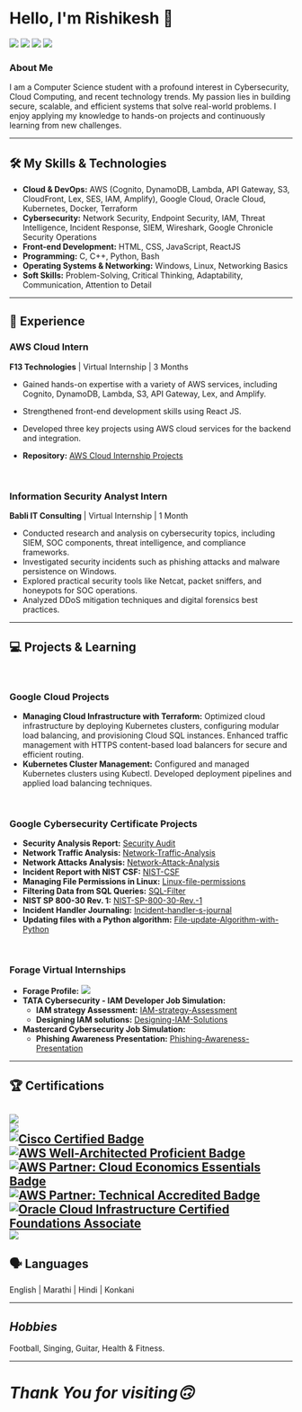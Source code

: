 # Hello, I'm Rishikesh 👋

<a href="https://www.linkedin.com/in/rishikesh-pednekar-3184091b6/"><img src="https://img.shields.io/badge/-LinkedIn-0072b1?&style=for-the-badge&logo=linkedin&logoColor=white" /></a>
<a href="https://www.credly.com/users/rishikesh-pednekar/"><img src="https://img.shields.io/badge/-Credly-21A366?&style=for-the-badge&logo=Credly&logoColor=white" /></a>
<a href="https://www.instagram.com/rishikesh.fr/"><img src="https://img.shields.io/badge/-Instagram-d62976?&style=for-the-badge&logo=Instagram&logoColor=white" /></a>
<a href="https://www.youtube.com/@rishikesh_pednekar"><img src="https://img.shields.io/badge/-Youtube-FF0000?&style=for-the-badge&logo=Youtube&logoColor=white" /></a>

### About Me

I am a Computer Science student with a profound interest in Cybersecurity, Cloud Computing, and recent technology trends. My passion lies in building secure, scalable, and efficient systems that solve real-world problems. I enjoy applying my knowledge to hands-on projects and continuously learning from new challenges.

---

## 🛠️ My Skills & Technologies

* **Cloud & DevOps:** AWS (Cognito, DynamoDB, Lambda, API Gateway, S3, CloudFront, Lex, SES, IAM, Amplify), Google Cloud, Oracle Cloud, Kubernetes, Docker, Terraform
* **Cybersecurity:** Network Security, Endpoint Security, IAM, Threat Intelligence, Incident Response, SIEM, Wireshark, Google Chronicle Security Operations
* **Front-end Development:** HTML, CSS, JavaScript, ReactJS
* **Programming:** C, C++, Python, Bash
* **Operating Systems & Networking:** Windows, Linux, Networking Basics
* **Soft Skills:** Problem-Solving, Critical Thinking, Adaptability, Communication, Attention to Detail

---

## 🚀 Experience

### **AWS Cloud Intern**
**F13 Technologies** | Virtual Internship | 3 Months

* Gained hands-on expertise with a variety of AWS services, including Cognito, DynamoDB, Lambda, S3, API Gateway, Lex, and Amplify.
* Strengthened front-end development skills using React JS.
* Developed three key projects using AWS cloud services for the backend and integration.

* **Repository:** [AWS Cloud Internship Projects](https://github.com/rishikesh737/AWS-Cloud-Internship-f13-rishi)

<br>

### **Information Security Analyst Intern**
**Babli IT Consulting** | Virtual Internship | 1 Month

* Conducted research and analysis on cybersecurity topics, including SIEM, SOC components, threat intelligence, and compliance frameworks.
* Investigated security incidents such as phishing attacks and malware persistence on Windows.
* Explored practical security tools like Netcat, packet sniffers, and honeypots for SOC operations.
* Analyzed DDoS mitigation techniques and digital forensics best practices.

---

## 💻 Projects & Learning

<br>

### **Google Cloud Projects**

* **Managing Cloud Infrastructure with Terraform:** Optimized cloud infrastructure by deploying Kubernetes clusters, configuring modular load balancing, and provisioning Cloud SQL instances. Enhanced traffic management with HTTPS content-based load balancers for secure and efficient routing.
* **Kubernetes Cluster Management:** Configured and managed Kubernetes clusters using Kubectl. Developed deployment pipelines and applied load balancing techniques.

<br>

### **Google Cybersecurity Certificate Projects**

* **Security Analysis Report:** [Security Audit](https://github.com/rishikesh737/SecurityAudit/tree/main)
* **Network Traffic Analysis:** [Network-Traffic-Analysis](https://github.com/rishikesh737/Network-Traffic-Analysis/tree/main)
* **Network Attacks Analysis:** [Network-Attack-Analysis](https://github.com/rishikesh737/Network-Attack-Analysis/tree/main)
* **Incident Report with NIST CSF:** [NIST-CSF](https://github.com/rishikesh737/NIST-CSF/tree/main)
* **Managing File Permissions in Linux:** [Linux-file-permissions](https://github.com/rishikesh737/Linux-file-permissions/tree/main)
* **Filtering Data from SQL Queries:** [SQL-Filter](https://github.com/rishikesh737/SQL-Filter/tree/main)
* **NIST SP 800-30 Rev. 1:** [NIST-SP-800-30-Rev.-1](https://github.com/rishikesh737/NIST-SP-800-30-Rev.-1/tree/main)
* **Incident Handler Journaling:** [Incident-handler-s-journal](https://github.com/rishikesh737/Incident-handler-s-journal/tree/main)
* **Updating files with a Python algorithm:** [File-update-Algorithm-with-Python](https://github.com/rishikesh737/File-update-Algorithm-with-Python/tree/main)

<br>

### **Forage Virtual Internships**

* **Forage Profile:** <a href="https://www.theforage.com/profile/qC3PYno5JSBrdFRnK"><img src="https://img.shields.io/badge/-forage-5A77ED?style=for-the-badge&logo=forage&logoColor=white" /></a>
* **TATA Cybersecurity - IAM Developer Job Simulation:**
    * **IAM strategy Assessment:** [IAM-strategy-Assessment](https://github.com/rishikesh737/IAM-strategy-Assessment/tree/main)
    * **Designing IAM solutions:** [Designing-IAM-Solutions](https://github.com/rishikesh737/Designing-IAM-Solutions/tree/main)
* **Mastercard Cybersecurity Job Simulation:**
    * **Phishing Awareness Presentation:** [Phishing-Awareness-Presentation](https://github.com/rishikesh737/Phishing-Awareness-Presentation/tree/main)

---

## 🏆 Certifications

<a href="https://coursera.org/share/5db5b9b7da505060c9be66b11a3e441e"><img src="https://img.shields.io/badge/-Google Cybersecurity Professional Certificate -fcba03?&style=for-the-badge&logo=google&logoColor=white" /></a>
<br>
<a href="https://www.linkedin.com/learning/certificates/34fd1526c2b0d493ebea4ee62fa591d13cebd08a35fae8abae5fc5630fa7ecb7?trk=share_certificate"><img src="https://img.shields.io/badge/-Microsoft and LinkedIn:Career Essentials in Cybersecurity-0046b1?&style=for-the-badge&logo=linkedin&logoColor=white" /></a>
<br>
<a href="https://www.credly.com/badges/8f7e595c-d1eb-4efe-9076-cce2293db58f/public_url"> <img src="https://img.shields.io/badge/-Cisco Certified : Networking Basics -000FF?&style=for-the-badge&logo=cisco&logoColor=white" alt="Cisco Certified Badge" /></a>
<br>
<a href="https://www.credly.com/badges/d28383a8-48b2-4d56-a185-98547b79148d/public_url"> <img src="https://img.shields.io/badge/AWS-Well--Architected%20Proficient-FF9900?logo=amazon-aws&style=for-the-badge" alt="AWS Well-Architected Proficient Badge" /></a>
<br>
<a href="https://www.credly.com/badges/93b2166a-1158-4545-9781-698f2441f718/public_url"> <img src="https://img.shields.io/badge/-AWS Partner: Cloud Economics Essentials-FF9900?&style=for-the-badge&logo=amazon-aws&logoColor=white" alt="AWS Partner: Cloud Economics Essentials Badge" /></a>
<br>
<a href="https://www.credly.com/badges/5b47a943-41c3-4d76-8809-5a56f67137f8/public_url"> <img src="https://img.shields.io/badge/-AWS Partner: Technical Accredited-FF9900?&style=for-the-badge&logo=amazon-aws&logoColor=white" alt="AWS Partner: Technical Accredited Badge" /></a>
<br>
<a href="https://www.credly.com/badges/6c710255-b043-4e43-8515-d91367098717/public_url"> <img src="https://img.shields.io/badge/-Oracle Cloud Infrastructure Certified Foundations Associate-F80000?&style=for-the-badge&logo=oracle&logoColor=white" alt="Oracle Cloud Infrastructure Certified Foundations Associate" /></a>
<br>
<a href="https://www.coursera.org/account/accomplishments/records/BUX316SGSU3S"><img src="https://img.shields.io/badge/-GRC Approach to Managing Cybersecurity -%2336454F?&style=for-the-badge&color=white" /></a>
<br>
---

## 🗣️ Languages
English | Marathi | Hindi | Konkani

---

## _Hobbies_
Football, Singing, Guitar, Health & Fitness.

---

# _Thank You for visiting🙃_

